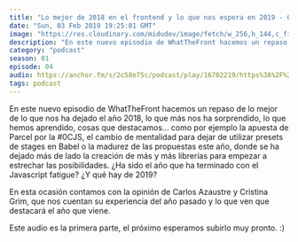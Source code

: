 ```yaml
---
title: "Lo mejor de 2018 en el frontend y lo que nos espera en 2019 - 01x04"
date: "Sun, 03 Feb 2019 19:25:01 GMT"
image: "https://res.cloudinary.com/midudev/image/fetch/w_256,h_144,c_fill,f_auto/https://d3t3ozftmdmh3i.cloudfront.net/staging/podcast_uploaded_episode/7340239/32e7295391b2351e.jpeg"
description: "En este nuevo episodio de WhatTheFront hacemos un repaso de lo mejor de lo que nos ha dejado el año 2018, lo que más nos ha sorprendido, lo que hemos aprendido, cosas que destacamo"
category: "podcast"
season: 01
episode: 04
audio: https://anchor.fm/s/2c58e75c/podcast/play/16702219/https%3A%2F%2Fd3ctxlq1ktw2nl.cloudfront.net%2Fstaging%2F2020-6-17%2F90903125-44100-2-f612307f0f25fe2e.mp3
tags: podcast
---
```


En este nuevo episodio de WhatTheFront hacemos un repaso de lo mejor de lo que nos ha dejado el año 2018, lo que más nos ha sorprendido, lo que hemos aprendido, cosas que destacamos... como por ejemplo la apuesta de Parcel por la #0CJS, el cambio de mentalidad para dejar de utilizar presets de stages en Babel o la madurez de las propuestas este año, donde se ha dejado más de lado la creación de más y más librerías para empezar a estrechar las posibilidades. ¿Ha sido el año que ha terminado con el Javascript fatigue? ¿Y qué hay de 2019?

En esta ocasión contamos con la opinión de Carlos Azaustre y Cristina Grim, que nos cuentan su experiencia del año pasado y lo que ven que destacará el año que viene.

Este audio es la primera parte, el próximo esperamos subirlo muy pronto. :)
